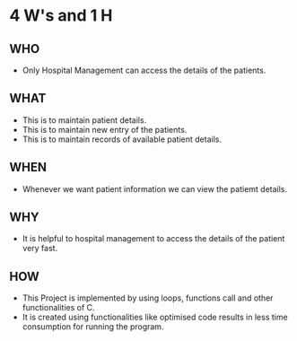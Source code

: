 # 4 W's and 1 H

## WHO

- Only Hospital Management can access the details of the patients.

## WHAT

- This is to maintain patient details.
- This is to maintain new entry of the patients.
- This is to maintain records of available patient details.

## WHEN

- Whenever we want patient information we can view the patiemt details.

## WHY

- It is helpful to hospital management to access the details of the patient very fast.

## HOW

- This Project is implemented by using loops, functions call and other functionalities of C.
- It is created using functionalities like optimised code results in less time consumption for running the program. 
